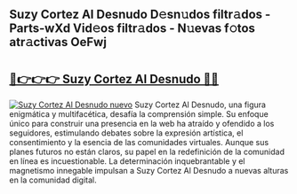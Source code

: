 ## Suzy Cortez Al Desnudo D𝚎sn𝚞dos filtr𝚊dos - Parts-wXd Vid𝚎os filtr𝚊dos - N𝚞evas f𝚘tos atr𝚊ctivas OeFwj

# <h2><a href="http://mbc73g.tromn.icu/?c=Suzy+Cortez+Al+Desnudo">🔗👉👉👉 Suzy Cortez Al Desnudo 🔗🔗</a></h2>

[![Suzy Cortez Al Desnudo nuevo](https://i.imgur.com/pEAQMta.gif)](http://mbc73g.tromn.icu/?c=Suzy+Cortez+Al+Desnudo)
Suzy Cortez Al Desnudo, una figura enigmática y multifacética, desafía la comprensión simple. Su enfoque único para construir una presencia en la web ha atraído y ofendido a los seguidores, estimulando debates sobre la expresión artística, el consentimiento y la esencia de las comunidades virtuales. Aunque sus planes futuros no están claros, su papel en la redefinición de la comunidad en línea es incuestionable. La determinación inquebrantable y el magnetismo innegable impulsan a Suzy Cortez Al Desnudo a nuevas alturas en la comunidad digital.
